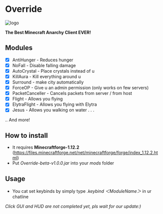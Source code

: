 # Override
![logo](https://user-images.githubusercontent.com/86970032/124563188-c9537b80-de7a-11eb-8759-1438cc01cae7.png)

**The Best Minecraft Anarchy Client EVER!**

## Modules
- [x] AntiHunger - Reduces hunger
- [x] NoFall - Disable falling damage
- [x] AutoCrystal - Place crystals instead of u
- [x] KillAura - Kill everything around u
- [x] Surround - make city automatically
- [x] ForceOP - Give u an admin permission (only works on few servers)
- [x] PacketCanceller - Cancels packets from server / from host
- [x] Flight - Allows you flying
- [x] ElytraFlight - Allows you flying with Elytra
- [x] Jesus - Allows you walking on water
.
.
.

.. And more!

## How to install

* It requires **Minecraftforge-1.12.2** (https://files.minecraftforge.net/net/minecraftforge/forge/index_1.12.2.html) 
* Put  *Override-beta-v1.0.0.jar*  into your  *mods*  folder

## Usage

* You cat set keybinds by simply type  *.keybind ＜ModuleName＞*  in ur chatline

*Click GUI and HUD are not completed yet, pls wait for our update:)*
